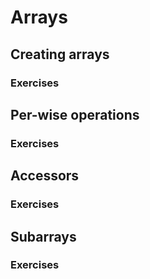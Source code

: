 # Arrays

## Creating arrays

### Exercises

## Per-wise operations

### Exercises

## Accessors

### Exercises

## Subarrays

### Exercises


